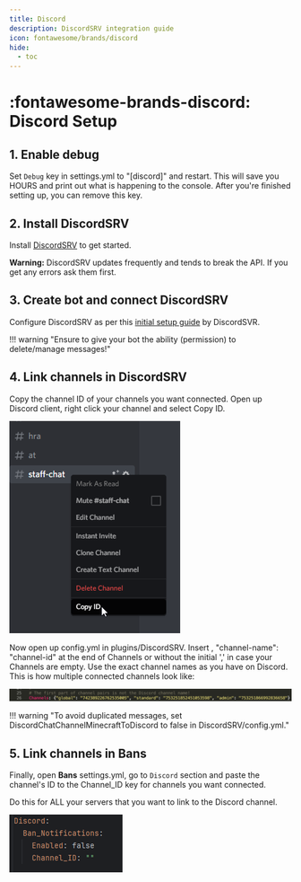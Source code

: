 ```yaml
---
title: Discord
description: DiscordSRV integration guide
icon: fontawesome/brands/discord
hide:
  - toc
---
```


# :fontawesome-brands-discord: Discord Setup

## 1. Enable debug

Set `Debug` key in settings.yml to "[discord]" and restart. This will save you HOURS and print out what is happening to the console. After you're finished setting up, you can remove this key.

## 2. Install DiscordSRV

Install [DiscordSRV](https://www.spigotmc.org/resources/discordsrv.18494/) to get started.

**Warning:** DiscordSRV updates frequently and tends to break the API. If you get any errors ask them first.

## 3. Create bot and connect DiscordSRV

Configure DiscordSRV as per this [initial setup guide](https://docs.discordsrv.com/installation/initial-setup) by DiscordSVR.

!!! warning "Ensure to give your bot the ability (permission) to delete/manage messages!"

## 4. Link channels in DiscordSRV

Copy the channel ID of your channels you want connected. Open up Discord client, right click your channel and select Copy ID.

![Channel Id](../../assets/bans/copy-channel-id.png)

Now open up config.yml in plugins/DiscordSRV. Insert , "channel-name": "channel-id" at the end of Channels or without the initial ',' in case your Channels are empty. Use the exact channel names as you have on Discord. This is how multiple connected channels look like:

![Channel Names](../../assets/bans/insert-channel-names.png)

!!! warning "To avoid duplicated messages, set DiscordChatChannelMinecraftToDiscord to false in DiscordSRV/config.yml."

## 5. Link channels in **Bans**

Finally, open **Bans** settings.yml, go to `Discord` section and paste the channel's ID to the Channel_ID key for channels you want connected.

Do this for ALL your servers that you want to link to the Discord channel.

![Channels](../../assets/bans/link-channels.png)


